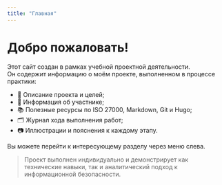 ```yaml
---
title: "Главная"
---
```


# Добро пожаловать!

Этот сайт создан в рамках учебной проектной деятельности.  
Он содержит информацию о моём проекте, выполненном в процессе практики:

- 📄 Описание проекта и целей;
- 👤 Информация об участнике;
- 📚 Полезные ресурсы по ISO 27000, Markdown, Git и Hugo;
- 🗂 Журнал хода выполнения работ;
- 📷 Иллюстрации и пояснения к каждому этапу.

Вы можете перейти к интересующему разделу через меню слева.

> Проект выполнен индивидуально и демонстрирует как технические навыки, так и аналитический подход к информационной безопасности.